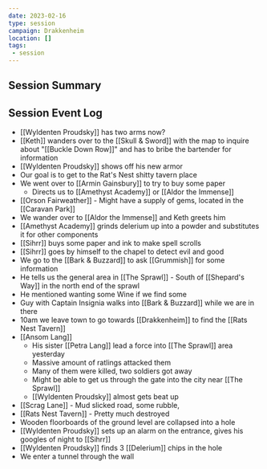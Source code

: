 ```yaml
---
date: 2023-02-16
type: session
campaign: Drakkenheim
location: []
tags:
 - session
---
```


## Session Summary

## Session Event Log

- [[Wyldenten Proudsky]] has two arms now?
- [[Keth]] wanders over to the [[Skull & Sword]] with the map to inquire about "[[Buckle Down Row]]" and has to bribe the bartender for information
- [[Wyldenten Proudsky]] shows off his new armor
- Our goal is to get to the Rat's Nest shitty tavern place
- We went over to [[Armin Gainsbury]] to try to buy some paper
	- Directs us to [[Amethyst Academy]] or [[Aldor the Immense]]
- [[Orson Fairweather]] - Might have a supply of gems, located in the [[Caravan Park]]
- We wander over to [[Aldor the Immense]] and Keth greets him
- [[Amethyst Academy]] grinds delerium up into a powder and substitutes it for other components
- [[Sihrr]] buys some paper and ink to make spell scrolls
- [[Sihrr]] goes by himself to the chapel to detect evil and good
- We go to the [[Bark & Buzzard]] to ask [[Grummish]] for some information
- He tells us the general area in [[The Sprawl]]  - South of [[Shepard's Way]] in the north end of the sprawl
- He mentioned wanting some Wine if we find some
- Guy with Captain Insignia walks into [[Bark & Buzzard]] while we are in there
- 10am we leave town to go towards [[Drakkenheim]] to find the [[Rats Nest Tavern]]
- [[Ansom Lang]]
	- His sister [[Petra Lang]] lead a force into [[The Sprawl]] area yesterday
	- Massive amount of ratlings attacked them
	- Many of them were killed, two soldiers got away
	- Might be able to get us through the gate into the city near [[The Sprawl]]
	- [[Wyldenten Proudsky]] almost gets beat up
- [[Scrag Lane]] - Mud slicked road, some rubble, 
- [[Rats Nest Tavern]] - Pretty much destroyed
- Wooden floorboards of the ground level are collapsed into a hole
- [[Wyldenten Proudsky]] sets up an alarm on the entrance, gives his googles of night to [[Sihrr]]
- [[Wyldenten Proudsky]] finds 3 [[Delerium]] chips in the hole
- We enter a tunnel through the wall
